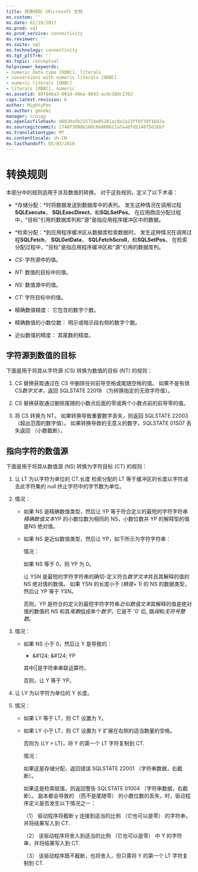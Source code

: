 ```yaml
---
title: 转换规则 |Microsoft 文档
ms.custom: ''
ms.date: 01/19/2017
ms.prod: sql
ms.prod_service: connectivity
ms.reviewer: ''
ms.suite: sql
ms.technology: connectivity
ms.tgt_pltfrm: ''
ms.topic: conceptual
helpviewer_keywords:
- numeric data type [ODBC], literals
- conversions with numeric literals [ODBC]
- numeric literals [ODBC]
- literals [ODBC], numeric
ms.assetid: 89f846a3-001d-496a-9843-ac9c38dc1762
caps.latest.revision: 6
author: MightyPen
ms.author: genemi
manager: craigg
ms.openlocfilehash: d8020afb215724e05201ac0a2a23ff0f39f1642a
ms.sourcegitcommit: 1740f3090b168c0e809611a7aa6fd514075616bf
ms.translationtype: MT
ms.contentlocale: zh-CN
ms.lasthandoff: 05/03/2018
---
```

# <a name="rules-for-conversions"></a>转换规则
本部分中的规则适用于涉及数值的转换。 对于这些规则，定义了以下术语：  
  
-   *存储分配：*时将数据发送到数据库中的表列。 发生这种情况在调用过程**SQLExecute**， **SQLExecDirect**，和**SQLSetPos**。 在应用商店分配过程中，"目标"引用的数据库列和"源"是指应用程序缓冲区中的数据。  
  
-   *检索分配：*到应用程序缓冲区从数据库检索数据时。 发生这种情况在调用过程**SQLFetch**， **SQLGetData**， **SQLFetchScroll**，和**SQLSetPos**。 在检索分配过程中，"目标"是指应用程序缓冲区和"源"引用的数据库列。  
  
-   *CS:* 字符源中的值。  
  
-   *NT:* 数值的目标中的值。  
  
-   *NS:* 数值源中的值。  
  
-   *CT:* 字符目标中的值。  
  
-   精确数值精度： 它包含的数字个数。  
  
-   精确数值的小数位数： 明示或暗示段右侧的数字个数。  
  
-   近似数值的精度： 其尾数的精度。  
  
## <a name="character-source-to-numeric-target"></a>字符源到数值的目标  
 下面是用于将其从字符源 (CS) 转换为数值的目标 (NT) 的规则：  
  
1.  CS 替换获取通过在 CS 中删除任何前导空格或尾随空格的值。 如果不是有效 CS*数字文本*，返回 SQLSTATE 22018 （为转换指定的无效字符值）。  
  
2.  CS 替换获取通过删除尾随的小数点后面的零或两个小数点前的前导零的值。  
  
3.  将 CS 转换为 NT。 如果转换导致重要数字丢失，则返回 SQLSTATE 22003 （超出范围的数字值）。 如果转换导致的无意义的数字，SQLSTATE 01S07 丢失返回 （小数截断）。  
  
## <a name="numeric-source-to-character-target"></a>指向字符的数值源  
 下面是用于将其从数值源 (NS) 转换为字符目标 (CT) 的规则：  
  
1.  让 LT 为以字符为单位的 CT.长度 检索分配的 LT 等于缓冲区的长度以字符减去此字符集的 null 终止字符中的字节数为单位。  
  
2.  情况：  
  
    -   如果 NS 是精确数值类型，然后让 YP 等于符合定义的最短的字符字符串*精确数值文本*YP 的小数位数为相同的 NS，小数位数并 YP 的解释型的值是NS 绝对值。  
  
    -   如果 NS 是近似数值类型，然后让 YP，如下所示为字符字符串：  
  
         情况：  
  
         如果 NS 等于 0，则 YP 为 0。  
  
         让 YSN 是最短的字符字符串的确切-定义符合*数字文本*并且其解释的值的 NS 绝对值的数值。 如果 YSN 的长度小于 (*精度*+ 1) 的 NS 的数据类型，然后让 YP 等于 YSN。  
  
         否则，YP 是符合的定义的最短字符字符串*近似数值文本*其解释的值是绝对值的数值的 NS 和其*尾数*组成单个*数字*，它是不 '0' 后, 跟*段*和*无符号整数*。  
  
3.  情况：  
  
    -   如果 NS 小于 0，然后让 Y 是导致的：  
  
         - &AMP;#124; &AMP;#124; YP  
  
         其中&#124;&#124;是字符串串联运算符。  
  
         否则，让 Y 等于 YP。  
  
4.  让 LY 为以字符为单位的 Y 长度。  
  
5.  情况：  
  
    -   如果 LY 等于 LT，则 CT 设置为 Y。  
  
    -   如果 LY 小于 LT，则 CT 设置为 Y 扩展在右侧的适当数量的空格。  
  
         否则为 (LY > LT)，将 Y 的第一个 LT 字符复制到 CT.  
  
         情况：  
  
         如果这是存储分配，返回错误 SQLSTATE 22001 （字符串数据，右截断）。  
  
         如果这是检索赋值，则返回警告 SQLSTATE 01004 （字符串数据，右截断）。 副本都会导致的 （而不是尾随零） 的小数位数的丢失，时，驱动程序定义是否发生以下情况之一：  
  
         （1） 驱动程序将截断 y 连接到适当的比例 （它也可以是零） 的字符串，并将结果写入到 CT.  
  
         （2） 该驱动程序将舍入到适当的比例 （它也可以是零） 中 Y 的字符串，并将结果写入到 CT.  
  
         （3） 该驱动程序既不截断，也将舍入，但只需将 Y 的第一个 LT 字符复制到 CT.
